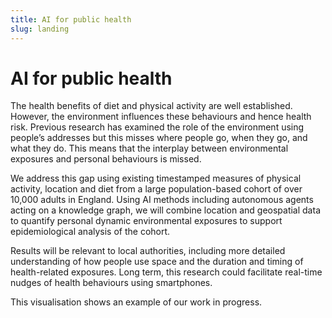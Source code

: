 ```yaml
---
title: AI for public health
slug: landing
---
```


# AI for public health

The health benefits of diet and physical activity are well established. However, the environment influences these behaviours and hence health risk. Previous research has examined the role of the environment using people’s addresses but this misses where people go, when they go, and what they do. This means that the interplay between environmental exposures and personal behaviours is missed.

We address this gap using existing timestamped measures of physical activity, location and diet from a large population-based cohort of over 10,000 adults in England. Using AI methods including autonomous agents acting on a knowledge graph, we will combine location and geospatial data to quantify personal dynamic environmental exposures to support epidemiological analysis of the cohort.

Results will be relevant to local authorities, including more detailed understanding of how people use space and the duration and timing of health-related exposures. Long term, this research could facilitate real-time nudges of health behaviours using smartphones.

This visualisation shows an example of our work in progress.
